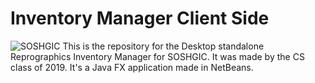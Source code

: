 # Inventory Manager Client Side
![SOSHGIC](https://github.com/Prekaya/Inventory-Manager-Client-Side-/blob/master/docs/SOS%20logo%20Black.png)
This is the repository for the Desktop standalone Reprographics Inventory Manager for SOSHGIC. It was made by the CS class of 2019. It's a Java FX application made in NetBeans.
